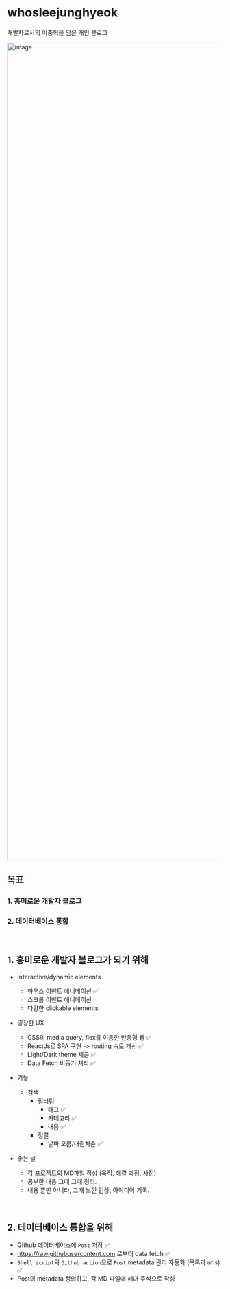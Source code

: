 # whosleejunghyeok  
개발자로서의 이중혁을 담은 개인 블로그  

<img width="1905" alt="image" src="https://github.com/wndgur2/whosleejunghyeok/assets/65120311/e93a2d9e-6c49-4470-9f37-007c14957ac1">


## 목표  
### 1. 흥미로운 개발자 블로그  
### 2. 데이터베이스 통합  

<br/>

## 1. 흥미로운 개발자 블로그가 되기 위해  
- Interactive/dynamic elements  
    - 마우스 이벤트 애니메이션 ✅  
    - 스크롤 이벤트 애니메이션  
    - 다양한 clickable elements  

- 굉장한 UX  
    - CSS의 media query, flex를 이용한 반응형 웹 ✅  
    - ReactJs로 SPA 구현 -> routing 속도 개선 ✅  
    - Light/Dark theme 제공 ✅  
    - Data Fetch 비동기 처리 ✅  

- 기능  
    - 검색
        - 필터링  
            - 태그 ✅  
            - 카테고리 ✅  
            - 내용 ✅  
        - 정렬  
            - 날짜 오름/내림차순 ✅  

- 좋은 글
    - 각 프로젝트의 MD파일 작성 (목적, 해결 과정, 사진)  
    - 공부한 내용 그때 그때 정리.  
    - 내용 뿐만 아니라, 그때 느낀 인상, 아이디어 기록.  

<br/>

## 2. 데이터베이스 통합을 위해  
- Github 데이터베이스에 `Post` 저장 ✅  
- https://raw.githubusercontent.com 로부터 data fetch ✅  
- `Shell script`와 `Github action`으로 `Post` metadata 관리 자동화 (목록과 urls) ✅  
- Post의 metadata 정의하고, 각 MD 파일에 헤더 주석으로 작성
